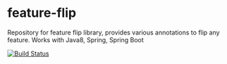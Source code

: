 # feature-flip
Repository for feature flip library, provides various annotations to flip any feature. Works with Java8, Spring, Spring Boot

[![Build Status](https://travis-ci.org/Feature-Flip/feature-flip.svg?branch=master)](https://travis-ci.org/Feature-Flip/feature-flip)
